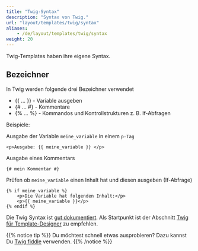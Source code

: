 ```yaml
---
title: "Twig-Syntax"
description: "Syntax von Twig."
url: "layout/templates/twig/syntax"
aliases:
    - /de/layout/templates/twig/syntax
weight: 20
---
```


Twig-Templates haben ihre eigene Syntax.

## Bezeichner

In Twig werden folgende drei Bezeichner verwendet
* {{ ... }} - Variable ausgeben
* {# ... #} - Kommentare
* {% ... %} - Kommandos und Kontrollstrukturen z. B. If-Abfragen

Beispiele:

Ausgabe der Variable `meine_variable` in einem `p-Tag`
```twig
<p>Ausgabe: {{ meine_variable }} </p>
```
Ausgabe eines Kommentars
```twig
{# mein Kommentar #}
```
Prüfen ob `meine_variable` einen Inhalt hat und diesen ausgeben (If-Abfrage)
```twig
{% if meine_variable %}
    <p>Die Variable hat folgenden Inhalt:</p>
    <p>{{ meine_variable }}</p>
{% endif %}
```

Die Twig Syntax ist [gut dokumentiert](https://twig.symfony.com/doc/3.x/). Als Startpunkt ist der
Abschnitt [Twig für Template-Designer](https://twig.symfony.com/doc/3.x/templates.html) zu empfehlen. 

{{% notice tip %}}
Du möchtest schnell etwas ausprobieren? Dazu kannst Du [Twig fiddle](https://twigfiddle.com/) verwenden.
{{% /notice %}}

